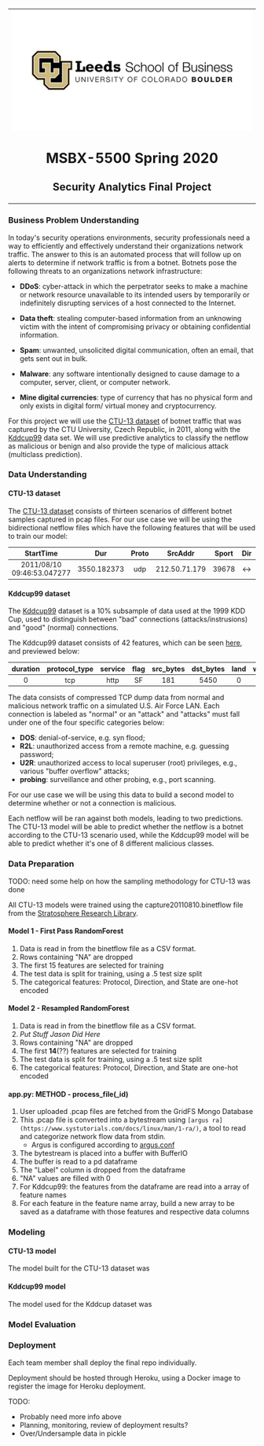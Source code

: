 <table align="center"><tr><td align="center" width="9999">

<img src="/images/Leeds Logo.jpg" align="center" width="500" alt="Project icon" >

# MSBX-5500 Spring 2020 

## Security Analytics Final Project
</td></tr></table>


### Business Problem Understanding

In today's security operations environments, security professionals need a way to efficiently and effectively understand their organizations network traffic. The answer to this is an automated process that will follow up on alerts to determine if network traffic is from a botnet. Botnets pose the following threats to an organizations network infrastructure:

  * **DDoS**: cyber-attack in which the perpetrator seeks to make a machine or network resource unavailable to its intended users by temporarily or indefinitely disrupting services of a host connected to the Internet.
  
  * **Data theft**: stealing computer-based information from an unknowing victim with the intent of compromising privacy or obtaining confidential information.
  * **Spam**: unwanted, unsolicited digital communication, often an email, that gets sent out in bulk.
  * **Malware**: any software intentionally designed to cause damage to a computer, server, client, or computer network.
  * **Mine digital currencies**: type of currency that has no physical form and only exists in digital form/ virtual money and cryptocurrency.

For this project we will use the [CTU-13 dataset](https://www.stratosphereips.org/datasets-ctu13) of botnet traffic that was captured by the CTU University, Czech Republic, in 2011, along with the [Kddcup99](https://datahub.io/machine-learning/kddcup99) data set. We will use predictive analytics to classify the netflow as malicious or benign and also provide the type of malicious attack (multiclass prediction).

### Data Understanding
#### CTU-13 dataset
The [CTU-13 dataset](https://www.stratosphereips.org/datasets-ctu13) consists of thirteen scenarios of different botnet samples captured in pcap files. For our use case we will be using the bidirectional netflow files which have the following features that will be used to train our model:

| StartTime | Dur | Proto | SrcAddr | Sport | Dir | DstAddr | Dport | State | sTos | dTos | TotPkts | TotBytes | SrcBytes | Label |
| :---: | :---: | :---: | :---: | :---: | :---: | :---: | :---: | :---: | :---: | :---: | :---: | :---: | :---: | :---: | 
| 2011/08/10 09:46:53.047277 | 3550.182373 | udp | 212.50.71.179 | 39678 | <-> | 147.32.84.229 | 13363 | CON | 0 | 0 | 12 | 875 | 473 | flow=Background-UDP-Established |

#### Kddcup99 dataset
The [Kddcup99](https://datahub.io/machine-learning/kddcup99) dataset is a 10% subsample of data used at the 1999 KDD Cup, used to distinguish between "bad" connections (attacks/instrusions) and "good" (normal) connections.

The Kddcup99 dataset consists of 42 features, which can be seen [here](http://kdd.ics.uci.edu/databases/kddcup99/kddcup.names), and previewed below:

| duration | protocol_type | service | flag | src_bytes | dst_bytes | land | wrong_fragment | urgent | hot | num_failed_logins | logged_in | lnum_compromised | lroot_shell | lsu_attempted | lnum_root | lnum_file_creations | lnum_shells | lnum_access_files | lnum_outbound_cmds | is_host_login | is_guest_login | count | srv_count | serror_rate | srv_serror_rate | rerror_rate | srv_rerror_rate | same_srv_rate | diff_srv_rate | srv_diff_host_rate | dst_host_count | dst_host_srv_count | dst_host_same_srv_rate | dst_host_diff_srv_rate | dst_host_same_src_port_rate | dst_host_srv_diff_host_rate | dst_host_serror_rate | dst_host_srv_serror_rate | dst_host_rerror_rate | dst_host_srv_rerror_rate | label |
| :---: | :---: | :---: | :---: | :---: | :---: | :---: | :---: | :---: | :---: | :---: | :---: | :---: | :---: | :---: | :---: | :---: | :---: | :---: | :---: | :---: | :---: | :---: | :---: | :---: | :---: | :---: | :---: | :---: | :---: | :---: | :---: | :---: | :---: | :---: | :---: | :---: | :---: | :---: | :---: | :---: | :---: |
| 0 | tcp | http | SF | 181 | 5450 | 0 | 0 | 0 | 0 | 0 | 1 | 0 | 0 | 0 | 0 | 0 | 0 | 0 | 0 | 0 | 0 | 8 | 8 | 0.00 | 0.00 | 0.00 | 0.00 | 1.00 | 0.00 | 0.00 | 9 | 9 | 1.00 | 0.00 | 0.11 | 0.00 | 0.00 | 0.00 | 0.00 | 0.00 | normal |

The data consists of compressed TCP dump data from normal and malicious network traffic on a simulated U.S. Air Force LAN. Each connection is labeled as "normal" or an "attack" and "attacks" must fall under one of the four specific categories below:

* **DOS**: denial-of-service, e.g. syn flood;
* **R2L**: unauthorized access from a remote machine, e.g. guessing password;
* **U2R**: unauthorized access to local superuser (root) privileges, e.g., various "buffer overflow" attacks;
* **probing**: surveillance and other probing, e.g., port scanning.

For our use case we will be using this data to build a second model to determine whether or not a connection is malicious.

Each netflow will be ran against both models, leading to two predictions. The CTU-13 model will be able to predict whether the netflow is a botnet according to the CTU-13 scenario used, while the Kddcup99 model will be able to predict whether it's one of 8 different malicious classes.

### Data Preparation

TODO: need some help on how the sampling methodology for CTU-13 was done

All CTU-13 models were trained using the capture20110810.binetflow file from the [Stratosphere Research Library]( https://mcfp.felk.cvut.cz/publicDatasets/CTU-Malware-Capture-Botnet-42/detailed-bidirectional-flow-labels/).

#### Model 1 - First Pass RandomForest

1. Data is read in from the binetflow file as a CSV format.
2. Rows containing "NA" are dropped
3. The first 15 features are selected for training
4. The test data is split for training, using a .5 test size split
5. The categorical features: Protocol, Direction, and State are one-hot encoded

#### Model 2 - Resampled RandomForest

1. Data is read in from the binetflow file as a CSV format.
2. *Put Stuff Jason Did Here*
3. Rows containing "NA" are dropped
4. The first **14**(??) features are selected for training
5. The test data is split for training, using a .5 test size split
6. The categorical features: Protocol, Direction, and State are one-hot encoded

#### app.py: METHOD - process_file(_id)

1. User uploaded .pcap files are fetched from the GridFS Mongo Database
2. This .pcap file is converted into a bytestream using `[argus ra](https://www.systutorials.com/docs/linux/man/1-ra/)`, a tool to read and categorize network flow data from stdin. 
	- Argus is configured according to [argus.conf](https://github.com/deargle-classes/msbx5500-spring-2020-project/blob/master/argus.conf)
3. The bytestream is placed into a buffer with BufferIO
4. The buffer is read to a pd dataframe
5. The "Label" column is dropped from the dataframe
6. "NA" values are filled with 0
7. For Kddcup99: the features from the dataframe are read into a array of feature names
8. For each feature in the feature name array, build a new array to be saved as a dataframe with those features and respective data columns

### Modeling

#### CTU-13 model

The model built for the CTU-13 dataset was

#### Kddcup99 model

The model used for the Kddcup dataset was

### Model Evaluation
  
### Deployment

Each team member shall deploy the final repo individually.

Deployment should be hosted through Heroku, using a Docker image to register the image for Heroku deployment.

TODO:
- Probably need more info above
- Planning, monitoring, review of deployment results?
- Over/Undersample data in pickle

